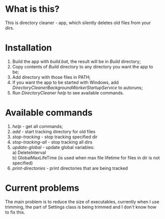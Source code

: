 # What is this?
This is directory cleaner - app, which silently deletes old files from your dirs.

# Installation
1. Build the app with *build.bat*, the result will be in *Build* directory;
2. Copy contents of *Build* directory to any directory you want the app to be;
3. Add directory with those files in PATH;
4. If you want the app to be started with Windows, add *DirectoryCleanerBackgroundWorkerStartupService* to autoruns;
5. Run *DirectoryCleaner help* to see available commands.

# Available commands
1. *help* - get all commands;
2. *add* - start tracking directory for old files
3. *stop-tracking* - stop tracking specified dir
4. *stop-tracking-all* - stop tracking all dirs
5. *update-global* - update global variables:  
    a) DeleteInterval  
    b) GlobalMaxLifeTime (is used when max file lifetime for files in dir is not specified)
6. *print-directories* - print directories that are being tracked    

# Current problems
The main problem is to reduce the size of executables, currently when I use trimming, the part of Settings class is being trimmed and I don't know how to fix this.